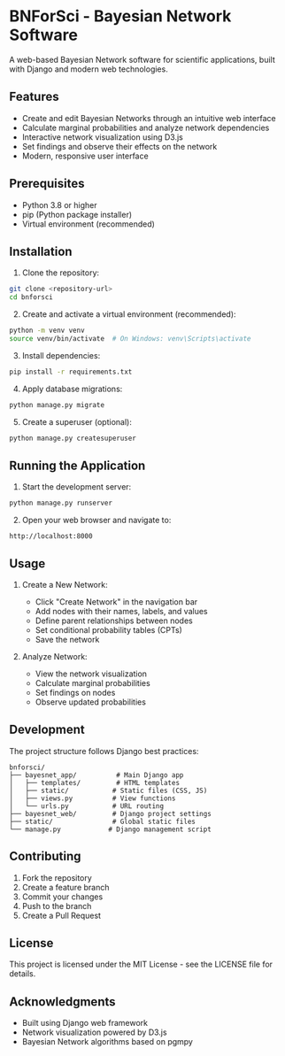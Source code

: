 # BNForSci - Bayesian Network Software

A web-based Bayesian Network software for scientific applications, built with Django and modern web technologies.

## Features

- Create and edit Bayesian Networks through an intuitive web interface
- Calculate marginal probabilities and analyze network dependencies
- Interactive network visualization using D3.js
- Set findings and observe their effects on the network
- Modern, responsive user interface

## Prerequisites

- Python 3.8 or higher
- pip (Python package installer)
- Virtual environment (recommended)

## Installation

1. Clone the repository:
```bash
git clone <repository-url>
cd bnforsci
```

2. Create and activate a virtual environment (recommended):
```bash
python -m venv venv
source venv/bin/activate  # On Windows: venv\Scripts\activate
```

3. Install dependencies:
```bash
pip install -r requirements.txt
```

4. Apply database migrations:
```bash
python manage.py migrate
```

5. Create a superuser (optional):
```bash
python manage.py createsuperuser
```

## Running the Application

1. Start the development server:
```bash
python manage.py runserver
```

2. Open your web browser and navigate to:
```
http://localhost:8000
```

## Usage

1. Create a New Network:
   - Click "Create Network" in the navigation bar
   - Add nodes with their names, labels, and values
   - Define parent relationships between nodes
   - Set conditional probability tables (CPTs)
   - Save the network

2. Analyze Network:
   - View the network visualization
   - Calculate marginal probabilities
   - Set findings on nodes
   - Observe updated probabilities

## Development

The project structure follows Django best practices:

```
bnforsci/
├── bayesnet_app/          # Main Django app
│   ├── templates/         # HTML templates
│   ├── static/           # Static files (CSS, JS)
│   ├── views.py          # View functions
│   └── urls.py           # URL routing
├── bayesnet_web/         # Django project settings
├── static/               # Global static files
└── manage.py            # Django management script
```

## Contributing

1. Fork the repository
2. Create a feature branch
3. Commit your changes
4. Push to the branch
5. Create a Pull Request

## License

This project is licensed under the MIT License - see the LICENSE file for details.

## Acknowledgments

- Built using Django web framework
- Network visualization powered by D3.js
- Bayesian Network algorithms based on pgmpy 